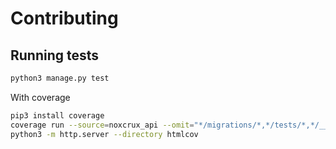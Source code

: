 # Contributing
## Running tests
```bash
python3 manage.py test
```

With coverage
```bash
pip3 install coverage
coverage run --source=noxcrux_api --omit="*/migrations/*,*/tests/*,*/__init__.py" ./manage.py test && coverage html
python3 -m http.server --directory htmlcov
```
